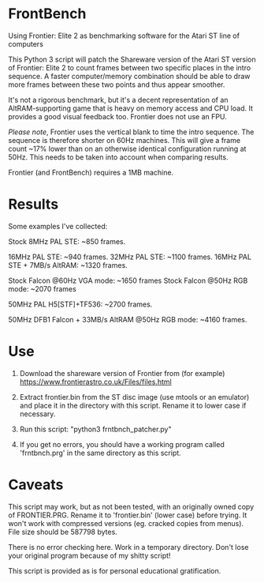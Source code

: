 # FrontBench
Using Frontier: Elite 2 as benchmarking software for the Atari ST line of computers

This Python 3 script will patch the Shareware version of the Atari ST version of Frontier: Elite 2 to count frames between two specific places in the intro sequence. A faster computer/memory combination should be able to draw more frames between these two points and thus appear smoother.

It's not a rigorous benchmark, but it's a decent representation of an AltRAM-supporting game that is heavy on memory access and CPU load. It provides a good visual feedback too. Frontier does not use an FPU.

*Please note*, Frontier uses the vertical blank to time the intro sequence. The sequence is therefore shorter on 60Hz machines. This will give a frame count ~17% lower than on an otherwise identical configuration running at 50Hz. This needs to be taken into account when comparing results.

Frontier (and FrontBench) requires a 1MB machine.

# Results

Some examples I've collected:

Stock 8MHz PAL STE: ~850 frames.

16MHz PAL STE: ~940 frames.
32MHz PAL STE: ~1100 frames.
16MHz PAL STE + 7MB/s AltRAM: ~1320 frames.

Stock Falcon @60Hz VGA mode: ~1650 frames
Stock Falcon @50Hz RGB mode: ~2070 frames

50MHz PAL H5[STF]+TF536: ~2700 frames.

50MHz DFB1 Falcon + 33MB/s AltRAM @50Hz RGB mode: ~4160 frames.

# Use

1) Download the shareware version of Frontier from (for example) https://www.frontierastro.co.uk/Files/files.html

2) Extract frontier.bin from the ST disc image (use mtools or an emulator) and place it in the directory with this script. Rename it to lower case if necessary.

3) Run this script: "python3 frntbnch_patcher.py"

4) If you get no errors, you should have a working program called 'frntbnch.prg' in the same directory as this script.


# Caveats

This script may work, but as not been tested, with an originally owned copy of FRONTIER.PRG. Rename it to 'frontier.bin' (lower case) before trying. It won't work with compressed versions (eg. cracked copies from menus). File size should be 587798 bytes.

There is no error checking here. Work in a temporary directory. Don't lose your original program because of my shitty script!

This script is provided as is for personal educational gratification.
